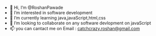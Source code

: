 - 👋 Hi, I’m @RoshanPawade
- 👀 I’m interested in software development
- 🌱 I’m currently learning java,javaScript,html,css
- 💞️ I’m looking to collaborate on any software devlopment on javaScript
- 📫 you can cantact me on Email : catchcrazy.roshan@gmail.com

<!---
Roshan767/Roshan767 is a ✨ special ✨ repository because its `README.md` (this file) appears on your GitHub profile.
You can click the Preview link to take a look at your changes.
--->
